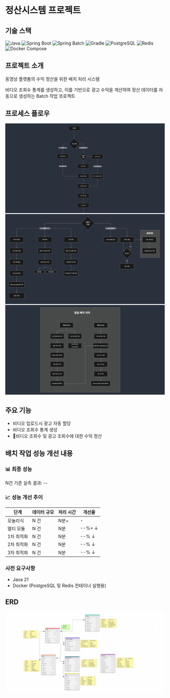# 정산시스템 프로젝트

## 기술 스택

![Java](https://img.shields.io/badge/Java-21-007396?style=for-the-badge&logo=java)
![Spring Boot](https://img.shields.io/badge/Spring_Boot-3.2.2-6DB33F?style=for-the-badge&logo=spring-boot)
![Spring Batch](https://img.shields.io/badge/Spring_Batch-5.1.0-6DB33F?style=for-the-badge&logo=spring)
![Gradle](https://img.shields.io/badge/Gradle-8.8-02303A?style=for-the-badge&logo=gradle)
![PostgreSQL](https://img.shields.io/badge/PostgreSQL-15-336791?style=for-the-badge&logo=postgresql)
![Redis](https://img.shields.io/badge/Redis-6-D82C20?style=for-the-badge&logo=redis)
![Docker Compose](https://img.shields.io/badge/Docker_Compose-3.8-2496ED?style=for-the-badge&logo=docker)

## 프로젝트 소개
동영상 플랫폼의 수익 정산을 위한 배치 처리 시스템

비디오 조회수 통계를 생성하고, 이를 기반으로 광고 수익을 계산하여 정산 데이터를 자동으로 생성하는 Batch 작업 프로젝트


## 프로세스 플로우
![사용자 인증 플로우](./docs/images/user-auth-flow.png)
![사용자 유형별 기능 플로우](./docs/images/user-type-flow.png)
![일일 배치 처리](./docs/images/daily-batch-flow.png)

## 주요 기능
- 비디오 업로드시 광고 자동 할당
- 비디오 조회수 통계 생성
- 비디오 조회수 및 광고 조회수에 대한 수익 정산

## 배치 작업 성능 개선 내용

### 📊 최종 성능

N건 기준 실측 결과: --

### 📈 성능 개선 추이

| 단계 | 데이터 규모 | 처리 시간 | 개선율 |
|------|------------|-----------|--------|
| 모놀리식 | N 건 | N분+ | - |
| 멀티 모듈 | N 건 | N분 | --%+ ↓ |
| 1차 최적화 | N 건 | N분 | --% ↓ |
| 2차 최적화 | N 건 | N분 | --% ↓ |
| 3차 최적화 | N 건 | N분 | --% ↓ |

### 사전 요구사항
- Java 21
- Docker (PostgreSQL 및 Redis 컨테이너 실행용)

## ERD
![ERD](./docs/images/settlement-table.jpeg)
